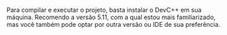 Para compilar e executar o projeto, basta instalar o DevC++ em sua máquina. 
Recomendo a versão 5.11, com a qual estou mais familiarizado, mas você também pode optar por outra versão ou IDE de sua preferência.
